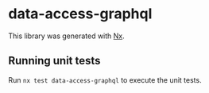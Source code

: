 # data-access-graphql

This library was generated with [Nx](https://nx.dev).

## Running unit tests

Run `nx test data-access-graphql` to execute the unit tests.

